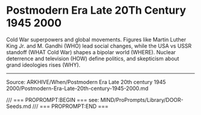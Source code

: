 # Postmodern Era Late 20Th Century 1945 2000

Cold War superpowers and global movements. Figures like Martin Luther King Jr. and M. Gandhi (WHO) lead social changes, while the USA vs USSR standoff (WHAT Cold War) shapes a bipolar world (WHERE). Nuclear deterrence and television (HOW) define politics, and skepticism about grand ideologies rises (WHY).

---
Source: ARKHIVE/When/Postmodern Era Late 20th century 1945 2000/Postmodern-Era-Late-20th-century-1945-2000.md

/// === PROPROMPT:BEGIN ===
see: MIND/ProPrompts/Library/DOOR-Seeds.md
/// === PROPROMPT:END ===
